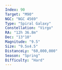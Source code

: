```yaml
---
Index: 90
Target: "M90"
NGC: "NGC 4569"
Type: "Spiral Galaxy"
Constellation: "Virgo"
RA: "12h 36.8m"
Dec: "13°10"
Magnitude: "9.5"
Size: "9.5x4.5"
DistanceLy: "60,000,000"
Season: "Spring"
Difficulty: "Hard"
---
```

